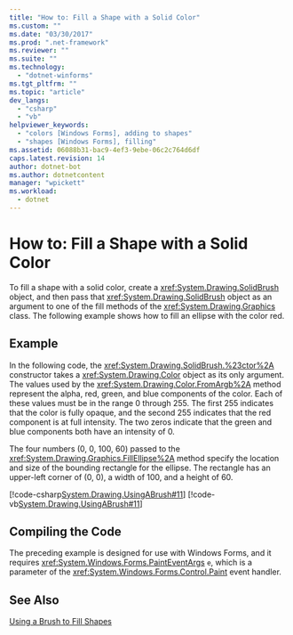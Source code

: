 ```yaml
---
title: "How to: Fill a Shape with a Solid Color"
ms.custom: ""
ms.date: "03/30/2017"
ms.prod: ".net-framework"
ms.reviewer: ""
ms.suite: ""
ms.technology: 
  - "dotnet-winforms"
ms.tgt_pltfrm: ""
ms.topic: "article"
dev_langs: 
  - "csharp"
  - "vb"
helpviewer_keywords: 
  - "colors [Windows Forms], adding to shapes"
  - "shapes [Windows Forms], filling"
ms.assetid: 06088b31-bac9-4ef3-9ebe-06c2c764d6df
caps.latest.revision: 14
author: dotnet-bot
ms.author: dotnetcontent
manager: "wpickett"
ms.workload: 
  - dotnet
---
```

# How to: Fill a Shape with a Solid Color
To fill a shape with a solid color, create a <xref:System.Drawing.SolidBrush> object, and then pass that <xref:System.Drawing.SolidBrush> object as an argument to one of the fill methods of the <xref:System.Drawing.Graphics> class. The following example shows how to fill an ellipse with the color red.  
  
## Example  
 In the following code, the <xref:System.Drawing.SolidBrush.%23ctor%2A> constructor takes a <xref:System.Drawing.Color> object as its only argument. The values used by the <xref:System.Drawing.Color.FromArgb%2A> method represent the alpha, red, green, and blue components of the color. Each of these values must be in the range 0 through 255. The first 255 indicates that the color is fully opaque, and the second 255 indicates that the red component is at full intensity. The two zeros indicate that the green and blue components both have an intensity of 0.  
  
 The four numbers (0, 0, 100, 60) passed to the <xref:System.Drawing.Graphics.FillEllipse%2A> method specify the location and size of the bounding rectangle for the ellipse. The rectangle has an upper-left corner of (0, 0), a width of 100, and a height of 60.  
  
 [!code-csharp[System.Drawing.UsingABrush#11](../../../../samples/snippets/csharp/VS_Snippets_Winforms/System.Drawing.UsingABrush/CS/Class1.cs#11)]
 [!code-vb[System.Drawing.UsingABrush#11](../../../../samples/snippets/visualbasic/VS_Snippets_Winforms/System.Drawing.UsingABrush/VB/Class1.vb#11)]  
  
## Compiling the Code  
 The preceding example is designed for use with Windows Forms, and it requires <xref:System.Windows.Forms.PaintEventArgs> `e`, which is a parameter of the <xref:System.Windows.Forms.Control.Paint> event handler.  
  
## See Also  
 [Using a Brush to Fill Shapes](../../../../docs/framework/winforms/advanced/using-a-brush-to-fill-shapes.md)
